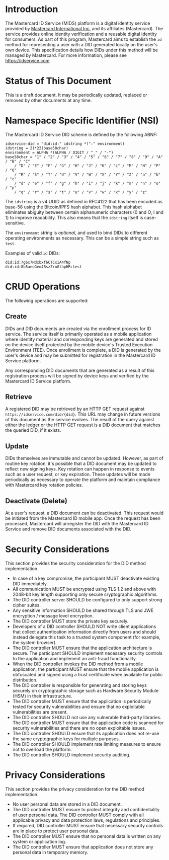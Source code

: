 # Introduction

The Mastercard ID Service (MIDS) platform is a digital identity service provided by [Mastercard International Inc.](https://www.mastercard.com) and its affiliates (Mastercard).  The service provides online identity verification and a reusable digital identity for consumers.  As part of this program, Mastercard aims to establish the `id` method for representing a user with a DID generated locally on the user's own device.  This specification details how DIDs under this method will be managed by Mastercard.  For more information, please see https://idservice.com

# Status of This Document

This is a draft document.  It may be periodically updated, replaced or removed by other documents at any time.

# Namespace Specific Identifier (NSI)

The Mastercard ID Service DID scheme is defined by the following ABNF:

```
idservice-did = "did:id:" idstring *(":" environment)
idstring = 21*22(base58char)
environment = ALPHA *(ALPHA / DIGIT / "_" / "-")
base58char = "1" / "2" / "3" / "4" / "5" / "6" / "7" / "8" / "9" / "A" / "B" / "C"
    / "D" / "E" / "F" / "G" / "H" / "J" / "K" / "L" / "M" / "N" / "P" / "Q"
    / "R" / "S" / "T" / "U" / "V" / "W" / "X" / "Y" / "Z" / "a" / "b" / "c"
    / "d" / "e" / "f" / "g" / "h" / "i" / "j" / "k" / "m" / "n" / "o" / "p"
    / "q" / "r" / "s" / "t" / "u" / "v" / "w" / "x" / "y" / "z"
```

The `idstring` is a v4 UUID as defined in RFC4122 that has been encoded as base-58 using the Bitcoin/IPFS hash alphabet.  This hash alphabet eliminates abiguity between certain alphanumeric characters (0 and O, l and 1) to improve readability.  This also means that the `idstring` itself is case-sensitive.

The `environment` string is *optional*, and used to bind DIDs to different operating environments as necessary.  This can be a simple string such as `test`.

Examples of valid `id` DIDs:

```
did:id:7g6x7Hdxbxf6CTCxiA4fNp
did:id:8b5aeoGeo4BszZroGthpHR:test
```

# CRUD Operations

The following operations are supported:

## Create

DIDs and DID documents are created via the enrollment process for ID service.  The service itself is primarily operated as a mobile application where identity material and corresponding keys are generated and stored on the device itself protected by the mobile device's Trusted Execution Environment (TEE).  Once enrollment is complete, a DID is generated by the user's device and may be submitted for registration in the Mastercard ID Service platform.

Any corresponding DID documents that are generated as a result of this registration process will be signed by device keys and verified by the Mastercard ID Service platform.

## Retrieve

A registered DID may be retrieved by an HTTP GET request against `https://idservice.com/did/{did}`.  This URL may change in future versions of this document as the service evolves.  The result of the query against either the ledger or the HTTP GET request is a DID document that matches the queried DID, if it exists.

## Update

DIDs themselves are immutable and cannot be updated.  However, as part of routine key rotation, it's possible that a DID document may be updated to reflect new signing keys.  Key rotation can happen in response to events such as a user request, or key expiration.  These updates will be made periodically as necessary to operate the platform and maintain compliance with Mastercard key rotation policies.

## Deactivate (Delete)

At a user's request, a DID document can be deactivated.  This request would be initiated from the Mastercard ID mobile app.  Once the request has been processed, Mastercard will unregister the DID with the Mastercard ID Service and remove DID documents associated with the DID.

# Security Considerations

This section provides the security consideration for the DID method implementation.

 - In case of a key compromise, the participant MUST deactivate existing DID immediately.
 - All communication MUST be encrypted using TLS 1.2 and above with 2048-bit key length supporting only secure cryptographic algorithms.
 - The DID controller server SHOULD be configured to only support strong cipher suites.
 - Any sensitive information SHOULD be shared through TLS and JWE encryption / message level encryption.
 - The DID controller MUST store the private key securely.
 - Developers of a DID controller SHOULD NOT write client applications that collect authentication information directly from users and should instead delegate this task to a trusted system component (for example, the system browser).
 - The DID controller MUST ensure that the application architecture is secure. The participant SHOULD implement necessary security controls to the application and implement an anti-fraud functionality.
 - When the DID controller invokes the DID method from a mobile application, the participant MUST ensure that the mobile application is obfuscated and signed using a trust certificate when available for public distribution.
 - The DID controller is responsible for generating and storing keys securely on cryptographic storage such as Hardware Security Module (HSM) in their infrastructure.
 - The DID controller MUST ensure that the application is periodically tested for security vulnerabilities and ensure that no exploitable vulnerabilities are present.
 - The DID controller SHOULD not use any vulnerable third-party libraries. The DID controller MUST ensure that the application code is scanned for security vulnerabilities and there are no open exploitable issues.
 - The DID controller SHOULD ensure that its application does not re-use the same cryptographic keys for multiple purposes.
 - The DID controller SHOULD implement rate limiting measures to ensure not to overload the platform.
 - The DID controller SHOULD implement security auditing.


# Privacy Considerations

This section provides the privacy consideration for the DID method implementation.

 - No user personal data are stored in a DID document.
 - The DID controller MUST ensure to protect integrity and confidentiality of user personal data. The DID controller MUST comply with all applicable privacy and data protection laws, regulations and principles.
 - If required, DID controller MUST ensure that necessary security controls are in place to protect user personal data.
 - The DID controller MUST ensure that no personal data is written on any system or application log.
 - The DID controller MUST ensure that application does not store any personal data in temporary memory.
